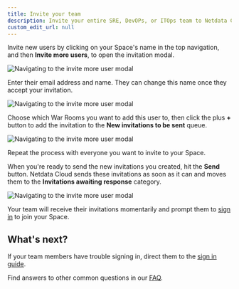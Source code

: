 ```yaml
---
title: Invite your team
description: Invite your entire SRE, DevOPs, or ITOps team to Netdata Cloud to give everyone insights into your infrastructure from a single pane of glass.
custom_edit_url: null
---
```


Invite new users by clicking on your Space's name in the top navigation, and then **Invite more users**, to open the
invitation modal.

![Navigating to the invite more user modal](/img/docs/cloud/invite_init.png)

Enter their email address and name. They can change this name once they accept your invitation.

![Navigating to the invite more user modal](/img/docs/cloud/invite_email.png)

Choose which War Rooms you want to add this user to, then click the plus **+** button to add the invitation to the
**New invitations to be sent** queue.

![Navigating to the invite more user modal](/img/docs/cloud/invite_to-send.png)

Repeat the process with everyone you want to invite to your Space.

When you're ready to send the new invitations you created, hit the **Send** button. Netdata Cloud sends these
invitations as soon as it can and moves them to the **Invitations awaiting response** category.

![Navigating to the invite more user modal](/img/docs/cloud/invite_awaiting.png)

Your team will receive their invitations momentarily and prompt them to [sign in](/docs/cloud/manage/sign-in) to join
your Space.

## What's next?

If your team members have trouble signing in, direct them to the [sign in guide](/docs/cloud/manage/sign-in).

Find answers to other common questions in our [FAQ](/docs/cloud/faq-glossary).
